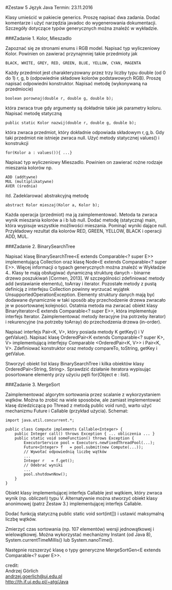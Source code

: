 #Zestaw 5
Język Java
Termin: 23.11.2016

Klasy umieścić w pakiecie generics.
Proszę napisać dwa zadania.
Dodać komentarze i użyć narzędzia javadoc do wygenerowania dokumentacji.
Szczegóły dotyczące typów generycznych można znaleźć w wykładzie.

###Zadanie 1. Kolor, Mieszadlo

Zapoznać się ze stronami enums i RGB model.
Napisać typ wyliczeniowy Kolor. Powinien on zawierać przynajmniej takie przedmioty jak
```
BLACK, WHITE, GREY, RED, GREEN, BLUE, YELLOW, CYAN, MAGENTA
```
Każdy przedmiot jest charakteryzowany przez trzy liczby typu double (od 0 do 1) r, g, b (odpowiednie składowe kolorów podstawowych RGB). Proszę napisać odpowiedni konstruktor. Napisać metodę (wykonywaną na przedmiocie)
```
boolean porownaj(double r, double g, double b);
```
która zwraca true gdy argumenty są dokładnie takie jak parametry koloru. Napisać metodę statyczną
```
public static Kolor nazwij(double r, double g, double b);
```
która zwraca przedmiot, który dokładnie odpowiada składowym r, g, b. Gdy taki przedmiot nie istnieje zwraca null. Użyć metody statycznej values() i konstrukcji
```
for(Kolor a : values()){ ...}
```
Napisać typ wyliczeniowy Mieszadlo. Powinien on zawierać rożne rodzaje mieszania kolorów np.
```
ADD (addtywne)
MUL (multiplikatywne)
AVER (średnia)
```
itd. Zadeklarować abstrakcyjną metodę
```
abstract Kolor mieszaj(Kolor a, Kolor b);
```
Każda operacja (przedmiot) ma ją zaimplementować. Metoda ta zwraca wynik mieszania kolorów a i b lub  null. Dodać metodę (statyczną) main, która wypisuje wszystkie możliwości mieszania. Pominąć wyniki dające null. Przykładowy rezultat dla kolorów RED, GREEN, YELLOW, BLACK i operacji  ADD, MUL.

###Zadanie 2. BinarySearchTree

Napisać klasę BinarySearchTree<E extends Comparable<? super E>> implementującą  Collection<E> oraz klasę Node<E extends Comparable<? super E>>. Więcej informacji o typach generycznych można znaleźć w Wykładzie 4.. Klasy te mają obsługiwać dynamiczną strukturę danych - binarne drzewo poszukiwań [Cormen, 2013]. W szczególności zdefiniować metody add (wstawianie elementu), toArray i iterator. Pozostałe metody z pustą definicją z interfejsu  Collection powinny wyrzucać wyjątek UnsupportedOperationException. Elementy struktury danych mają być dodawane dynamicznie w taki sposób aby przechodzenie drzewa zwracało je w posortowanej kolejności. Ostatnia metoda ma zwracać obiekt klasy  BinaryIterator<E extends Comparable<? super E>>, która implementuje interfejs  Iterator<E>. Zaimplementować metody iteracyjne (na potrzeby iterator) i rekurencyjne (na potrzeby toArray) do przechodzenia drzewa (in-order).

Napisać interfejs Pair<K, V>, który posiada metody K getKey() i V getValue(). Napisać klasę  OrderedPair<K extends Comparable<? super K>, V> implementującą interfejsy  Comparable <OrderedPair<K, V>> i Pair<K, V>. Zdefiniować konstruktor oraz metody  compareTo, toString, getKey i getValue.

Stworzyć obiekt list klasy BinarySearchTree i kilka obiektów klasy  OrderedPair<String, String>. Sprawdzić działanie iteratora wypisując posortowane elementy przy użyciu pętli for(Object e : list).

###Zadanie 3. MergeSort

Zaimplementować algorytm sortowania przez scalanie z wykorzystaniem wątków. Można to zrobić na wiele sposobów, ale zamiast implementować klasę dziedziczącą po Thread z metodą public void run(), warto użyć mechanizmu Future i Callable (przykład użycia).
Schemat:
```
import java.util.concurrent.*;

public class Compute implements Callable<Integer> {
    public Integer call() throws Exception { ... obliczenia ... }
    public static void someFunction() throws Exception {
        ExecutorService pool = Executors.newFixedThreadPool(...);
        Future<Integer> f   = pool.submit(new Compute(...));
        // Wywołać odpowiednią liczbę wątków
        ...
        Integer r   = f.get();  
        // Odebrać wyniki
        ...
        pool.shutdownNow();
    }
}
```
Obiekt klasy implementującej interfejs Callable<V> jest wątkiem, który zwraca wynik (np. obliczeń) typu V. Alternatywnie można stworzyć obiekt klasy anonimowej (patrz Zestaw 3.) implementującej interfejs  Callable.

Dodać funkcją statyczną public static void sort(int[]) i ustawić maksymalną liczbę wątków.

Zmierzyć czas sortowania (np. 107 elementów) wersji jednowątkowej i wielowątkowej. Można wykorzystać mechanizmy Instant (od Java 8), System.currentTimeMillis() lub System.nanoTime().

Następnie rozszerzyć klasę o typy generyczne  MergeSortGen<E extends Comparable<? super E>>.

credit:   
Andrzej Görlich   
andrzej.goerlich@uj.edu.pl   
http://th.if.uj.edu.pl/~atg/Java
